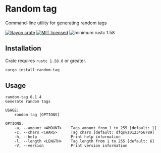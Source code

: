 # Random tag
Command-line utility for generating random tags

[![Rayon crate](https://img.shields.io/crates/v/random-tag.svg)](https://crates.io/crates/random-tag)
[![MIT licensed](https://img.shields.io/badge/license-MIT-blue.svg)](LICENSE)
![minimum rustc 1.58](https://img.shields.io/badge/rustc-1.58+-red.svg)

## Installation
Crate requires `rustc 1.58.0` or greater. 
``` bash
cargo install random-tag
```

## Usage
```
random-tag 0.1.4
Generate random tags

USAGE:
    random-tag [OPTIONS]

OPTIONS:
    -a, --amount <AMOUNT>    Tags amount from 1 to 255 [default: 1]
    -c, --chars <CHARS>      Tag chars [default: dfqsvz0123456789]
    -h, --help               Print help information
    -l, --length <LENGTH>    Tag length from 1 to 255 [default: 6]
    -V, --version            Print version information
```
